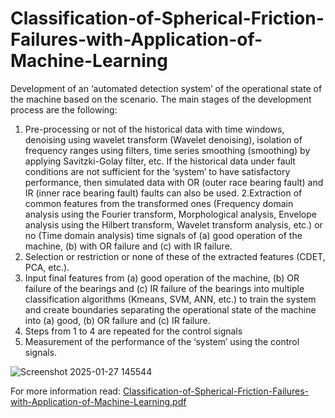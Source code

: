 # Classification-of-Spherical-Friction-Failures-with-Application-of-Machine-Learning  

Development of an ‘automated detection system’ of the operational state of the
machine based on the scenario. The main stages of the development process are the following:
1. Pre-processing or not of the historical data with time windows,
denoising using wavelet transform (Wavelet denoising),
isolation of frequency ranges using filters, time series smoothing
(smoothing) by applying Savitzki-Golay filter, etc. If the historical data under
fault conditions are not sufficient for the ‘system’ to have satisfactory performance, then
simulated data with OR (outer race bearing
fault) and IR (inner race bearing fault) faults can also be used.
2.Extraction of common features from the transformed ones (Frequency domain analysis using the Fourier transform, Morphological analysis, Envelope analysis using the Hilbert transform, Wavelet transform analysis, etc.) or no (Time domain analysis) time signals of (a) good
operation of the machine, (b) with OR failure and (c) with IR failure.
3. Selection or restriction or none of these of the extracted features (CDET, PCA,
etc.).
4. Input final features from (a) good operation of the machine, (b) OR failure of the bearings and (c) IR failure of the bearings into multiple classification algorithms
(Kmeans, SVM, ANN, etc.) to train the system and create boundaries
separating the operational state of the machine into (a) good, (b) OR failure and (c)
IR failure.
5. Steps from 1 to 4 are repeated for the control signals
6. Measurement of the performance of the ‘system’ using the control signals.
   

![Screenshot 2025-01-27 145544](https://github.com/user-attachments/assets/789fb1b0-2222-4cc7-9e88-df51c0fcb0da)

For more information read:
[Classification-of-Spherical-Friction-Failures-with-Application-of-Machine-Learning.pdf](https://github.com/user-attachments/files/18558234/Classification-of-Spherical-Friction-Failures-with-Application-of-Machine-Learning.pdf)
